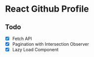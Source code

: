 # React Github Profile

## Todo
- [x] Fetch API
- [x] Pagination with Intersection Observer
- [x] Lazy Load Component
